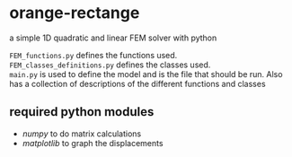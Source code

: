 # orange-rectange   
a simple 1D quadratic and linear FEM solver with python   


`FEM_functions.py` defines the functions used.   
`FEM_classes_definitions.py` defines the classes used.   
`main.py` is used to define the model and is the file that should be run. Also has a collection of descriptions of the different functions and classes   


## required python modules   

- *numpy* to do matrix calculations   
- *matplotlib* to graph the displacements   

